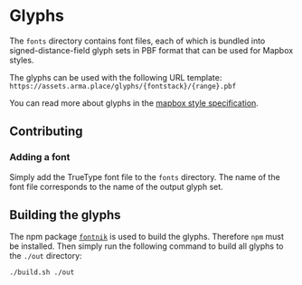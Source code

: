 # Glyphs

The `fonts` directory contains font files, each of which is bundled into signed-distance-field glyph sets in PBF format that can be used for Mapbox styles.

The glyphs can be used with the following URL template:
`https://assets.arma.place/glyphs/{fontstack}/{range}.pbf`

You can read more about glyphs in the [mapbox style specification](https://docs.mapbox.com/mapbox-gl-js/style-spec/glyphs/).

## Contributing

### Adding a font

Simply add the TrueType font file to the `fonts` directory. The name of the font file corresponds to the name of the output glyph set.

## Building the glyphs

The npm package [`fontnik`](https://www.npmjs.com/package/fontnik) is used to build the glyphs. Therefore `npm` must be installed. Then simply run the following command to build all glyphs to the `./out` directory:

```sh
./build.sh ./out
```
